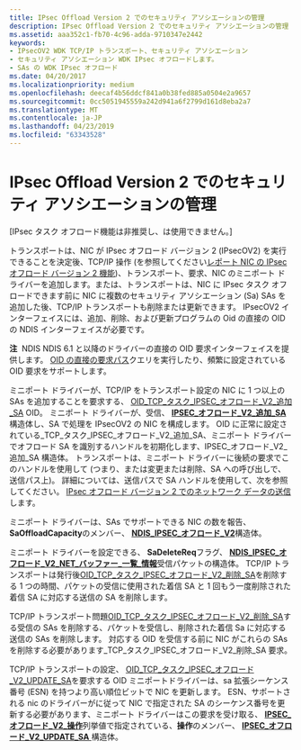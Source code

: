 ```yaml
---
title: IPsec Offload Version 2 でのセキュリティ アソシエーションの管理
description: IPsec Offload Version 2 でのセキュリティ アソシエーションの管理
ms.assetid: aaa352c1-fb70-4c96-adda-9710347e2442
keywords:
- IPsecOV2 WDK TCP/IP トランスポート、セキュリティ アソシエーション
- セキュリティ アソシエーション WDK IPsec オフロードします。
- SAs の WDK IPsec オフロード
ms.date: 04/20/2017
ms.localizationpriority: medium
ms.openlocfilehash: deecaf4b56ddcf841a0b38fed885a0504e2a9657
ms.sourcegitcommit: 0cc5051945559a242d941a6f2799d161d8eba2a7
ms.translationtype: MT
ms.contentlocale: ja-JP
ms.lasthandoff: 04/23/2019
ms.locfileid: "63343528"
---
```

# <a name="managing-security-associations-in-ipsec-offload-version-2"></a>IPsec Offload Version 2 でのセキュリティ アソシエーションの管理

\[IPsec タスク オフロード機能は非推奨し、は使用できません。\]




トランスポートは、NIC が IPsec オフロード バージョン 2 (IPsecOV2) を実行できることを決定後、TCP/IP 操作 (を参照してください[レポート NIC の IPsec オフロード バージョン 2 機能](reporting-a-nic-s-ipsec-offload-version-2-capabilities.md))、トランスポート、要求、NIC のミニポート ドライバーを追加します。または、トランスポートは、NIC に IPsec タスク オフロードできます前に NIC に複数のセキュリティ アソシエーション (Sa) SAs を追加した後、TCP/IP トランスポートも削除または更新できます。 IPsecOV2 インターフェイスには、追加、削除、および更新プログラムの Oid の直接の OID の NDIS インターフェイスが必要です。

**注**  NDIS NDIS 6.1 と以降のドライバーの直接の OID 要求インターフェイスを提供します。 [OID の直接の要求パス](https://msdn.microsoft.com/library/windows/hardware/ff564736)クエリを実行したり、頻繁に設定されている OID 要求をサポートします。

 

ミニポート ドライバーが、TCP/IP をトランスポート設定の NIC に 1 つ以上の SAs を追加することを要求する、 [OID\_TCP\_タスク\_IPSEC\_オフロード\_V2\_追加\_SA](https://msdn.microsoft.com/library/windows/hardware/ff569812) OID。 ミニポート ドライバーが、受信、 [ **IPSEC\_オフロード\_V2\_追加\_SA** ](https://msdn.microsoft.com/library/windows/hardware/ff556977)構造体し、SA で処理を IPsecOV2 の NIC を構成します。 OID に正常に設定されている\_TCP\_タスク\_IPSEC\_オフロード\_V2\_追加\_SA、ミニポート ドライバーでオフロード SA を識別するハンドルを初期化します、IPSEC\_オフロード\_V2\_追加\_SA 構造体。 トランスポートは、ミニポート ドライバーに後続の要求でこのハンドルを使用して (つまり、または変更または削除、SA への呼び出しで、送信パス上)。 詳細については、送信パスで SA ハンドルを使用して、次を参照してください。 [IPsec オフロード バージョン 2 でのネットワーク データの送信](sending-network-data-with-ipsec-offload-version-2.md)します。

ミニポート ドライバーは、SAs でサポートできる NIC の数を報告、 **SaOffloadCapacity**のメンバー、 [ **NDIS\_IPSEC\_オフロード\_V2**](https://msdn.microsoft.com/library/windows/hardware/ff565808)構造体。

ミニポート ドライバーを設定できる、 **SaDeleteReq**フラグ、 [ **NDIS\_IPSEC\_オフロード\_V2\_NET\_バッファー\_一覧\_情報**](https://msdn.microsoft.com/library/windows/hardware/ff565818)受信パケットの構造体。 TCP/IP トランスポートは発行後[OID\_TCP\_タスク\_IPSEC\_オフロード\_V2\_削除\_SA](https://msdn.microsoft.com/library/windows/hardware/ff569813)を削除する 1 つの時間、パケットの受信に使用された着信 SA と 1 回もう一度削除された着信 SA に対応する送信の SA を削除します。

TCP/IP トランスポート問題[OID\_TCP\_タスク\_IPSEC\_オフロード\_V2\_削除\_SA](https://msdn.microsoft.com/library/windows/hardware/ff569813)する受信の SAs を削除する、パケットを受信し、削除された着信 Sa に対応する送信の SAs を削除します。 対応する OID を受信する前に NIC がこれらの SAs を削除する必要があります\_TCP\_タスク\_IPSEC\_オフロード\_V2\_削除\_SA 要求。

TCP/IP トランスポートの設定、 [OID\_TCP\_タスク\_IPSEC\_オフロード\_V2\_UPDATE\_SA](https://msdn.microsoft.com/library/windows/hardware/ff569814)を要求する OID ミニポートドライバーは、sa 拡張シーケンス番号 (ESN) を持つより高い順位ビットで NIC を更新します。 ESN、サポートされる nic のドライバーがに従って NIC で指定された SA のシーケンス番号を更新する必要があります、ミニポート ドライバーはこの要求を受け取る、 [ **IPSEC\_オフロード\_V2\_操作**](https://msdn.microsoft.com/library/windows/hardware/ff556984)列挙値で指定されている、**操作**のメンバー、 [ **IPSEC\_オフロード\_V2\_UPDATE\_SA** ](https://msdn.microsoft.com/library/windows/hardware/ff556990)構造体。

 

 





